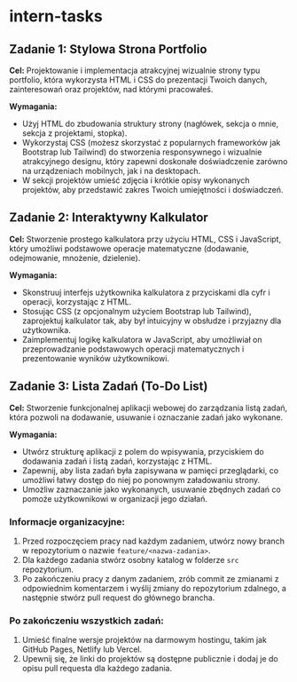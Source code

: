 # intern-tasks

## Zadanie 1: Stylowa Strona Portfolio
**Cel:** Projektowanie i implementacja atrakcyjnej wizualnie strony typu portfolio, która wykorzysta HTML i CSS do prezentacji Twoich danych, zainteresowań oraz projektów, nad którymi pracowałeś.

**Wymagania:**
- Użyj HTML do zbudowania struktury strony (nagłówek, sekcja o mnie, sekcja z projektami, stopka).
- Wykorzystaj CSS (możesz skorzystać z popularnych frameworków jak Bootstrap lub Tailwind) do stworzenia responsywnego i wizualnie atrakcyjnego designu, który zapewni doskonałe doświadczenie zarówno na urządzeniach mobilnych, jak i na desktopach.
- W sekcji projektów umieść zdjęcia i krótkie opisy wykonanych projektów, aby przedstawić zakres Twoich umiejętności i doświadczeń.

## Zadanie 2: Interaktywny Kalkulator
**Cel:** Stworzenie prostego kalkulatora przy użyciu HTML, CSS i JavaScript, który umożliwi podstawowe operacje matematyczne (dodawanie, odejmowanie, mnożenie, dzielenie).

**Wymagania:**
- Skonstruuj interfejs użytkownika kalkulatora z przyciskami dla cyfr i operacji, korzystając z HTML.
- Stosując CSS (z opcjonalnym użyciem Bootstrap lub Tailwind), zaprojektuj kalkulator tak, aby był intuicyjny w obsłudze i przyjazny dla użytkownika.
- Zaimplementuj logikę kalkulatora w JavaScript, aby umożliwiał on przeprowadzanie podstawowych operacji matematycznych i prezentowanie wyników użytkownikowi.

## Zadanie 3: Lista Zadań (To-Do List)
**Cel:** Stworzenie funkcjonalnej aplikacji webowej do zarządzania listą zadań, która pozwoli na dodawanie, usuwanie i oznaczanie zadań jako wykonane.

**Wymagania:**
- Utwórz strukturę aplikacji z polem do wpisywania, przyciskiem do dodawania zadań i listą zadań, korzystając z HTML.
- Zapewnij, aby lista zadań była zapisywana w pamięci przeglądarki, co umożliwi łatwy dostęp do niej po ponownym załadowaniu strony.
- Umożliw zaznaczanie jako wykonanych, usuwanie zbędnych zadań co pomoże użytkownikowi w organizacji jego działań.

### Informacje organizacyjne: 
1.  Przed rozpoczęciem pracy nad każdym zadaniem, utwórz nowy branch w repozytorium o nazwie `feature/<nazwa-zadania>`.
2.  Dla każdego zadania stwórz osobny katalog w folderze `src` repozytorium.
3.  Po zakończeniu pracy z danym zadaniem, zrób commit ze zmianami z odpowiednim komentarzem i wyślij zmiany do repozytorium zdalnego, a następnie stwórz pull request do głównego brancha.

### Po zakończeniu wszystkich zadań:

1. Umieść finalne wersje projektów na darmowym hostingu, takim jak GitHub Pages, Netlify lub Vercel.
2. Upewnij się, że linki do projektów są dostępne publicznie i dodaj je do opisu pull requesta dla każdego zadania.
